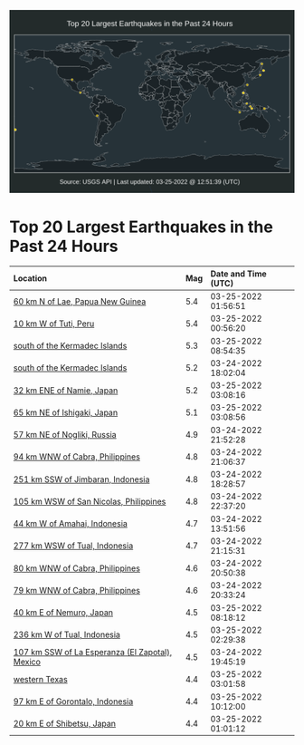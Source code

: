 ![Map](./map.png)

# Top 20 Largest Earthquakes in the Past 24 Hours

| Location | Mag | Date and Time (UTC) |
|:---|:---|:---|
| [60 km N of Lae, Papua New Guinea](https://earthquake.usgs.gov/earthquakes/eventpage/us7000gx46) | 5.4 | 03-25-2022 01:56:51 |
| [10 km W of Tuti, Peru](https://earthquake.usgs.gov/earthquakes/eventpage/us7000gx3t) | 5.4 | 03-25-2022 00:56:20 |
| [south of the Kermadec Islands](https://earthquake.usgs.gov/earthquakes/eventpage/us7000gx6g) | 5.3 | 03-25-2022 08:54:35 |
| [south of the Kermadec Islands](https://earthquake.usgs.gov/earthquakes/eventpage/us7000gwx3) | 5.2 | 03-24-2022 18:02:04 |
| [32 km ENE of Namie, Japan](https://earthquake.usgs.gov/earthquakes/eventpage/us7000gx4k) | 5.2 | 03-25-2022 03:08:16 |
| [65 km NE of Ishigaki, Japan](https://earthquake.usgs.gov/earthquakes/eventpage/us7000gx4l) | 5.1 | 03-25-2022 03:08:56 |
| [57 km NE of Nogliki, Russia](https://earthquake.usgs.gov/earthquakes/eventpage/us7000gx0b) | 4.9 | 03-24-2022 21:52:28 |
| [94 km WNW of Cabra, Philippines](https://earthquake.usgs.gov/earthquakes/eventpage/us7000gwzu) | 4.8 | 03-24-2022 21:06:37 |
| [251 km SSW of Jimbaran, Indonesia](https://earthquake.usgs.gov/earthquakes/eventpage/us7000gwxb) | 4.8 | 03-24-2022 18:28:57 |
| [105 km WSW of San Nicolas, Philippines](https://earthquake.usgs.gov/earthquakes/eventpage/us7000gx0h) | 4.8 | 03-24-2022 22:37:20 |
| [44 km W of Amahai, Indonesia](https://earthquake.usgs.gov/earthquakes/eventpage/us7000gwvs) | 4.7 | 03-24-2022 13:51:56 |
| [277 km WSW of Tual, Indonesia](https://earthquake.usgs.gov/earthquakes/eventpage/us7000gwzw) | 4.7 | 03-24-2022 21:15:31 |
| [80 km WNW of Cabra, Philippines](https://earthquake.usgs.gov/earthquakes/eventpage/us7000gwzn) | 4.6 | 03-24-2022 20:50:38 |
| [79 km WNW of Cabra, Philippines](https://earthquake.usgs.gov/earthquakes/eventpage/us7000gwzk) | 4.6 | 03-24-2022 20:33:24 |
| [40 km E of Nemuro, Japan](https://earthquake.usgs.gov/earthquakes/eventpage/us7000gx6b) | 4.5 | 03-25-2022 08:18:12 |
| [236 km W of Tual, Indonesia](https://earthquake.usgs.gov/earthquakes/eventpage/us7000gx4b) | 4.5 | 03-25-2022 02:29:38 |
| [107 km SSW of La Esperanza (El Zapotal), Mexico](https://earthquake.usgs.gov/earthquakes/eventpage/us7000gwz6) | 4.5 | 03-24-2022 19:45:19 |
| [western Texas](https://earthquake.usgs.gov/earthquakes/eventpage/tx2022fvwu) | 4.4 | 03-25-2022 03:01:58 |
| [97 km E of Gorontalo, Indonesia](https://earthquake.usgs.gov/earthquakes/eventpage/us7000gx6m) | 4.4 | 03-25-2022 10:12:00 |
| [20 km E of Shibetsu, Japan](https://earthquake.usgs.gov/earthquakes/eventpage/us7000gx41) | 4.4 | 03-25-2022 01:01:12 |
